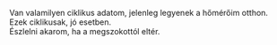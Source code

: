 Van valamilyen ciklikus adatom, jelenleg legyenek a hőmérőim otthon.  
Ezek ciklikusak, jó esetben.  
Észlelni akarom, ha a megszokottól eltér.  